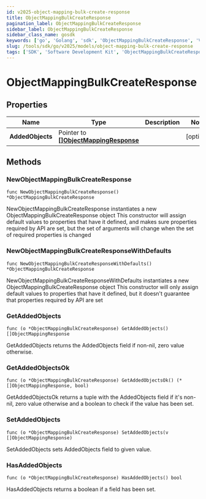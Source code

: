 ```yaml
---
id: v2025-object-mapping-bulk-create-response
title: ObjectMappingBulkCreateResponse
pagination_label: ObjectMappingBulkCreateResponse
sidebar_label: ObjectMappingBulkCreateResponse
sidebar_class_name: gosdk
keywords: ['go', 'Golang', 'sdk', 'ObjectMappingBulkCreateResponse', 'V2025ObjectMappingBulkCreateResponse'] 
slug: /tools/sdk/go/v2025/models/object-mapping-bulk-create-response
tags: ['SDK', 'Software Development Kit', 'ObjectMappingBulkCreateResponse', 'V2025ObjectMappingBulkCreateResponse']
---
```


# ObjectMappingBulkCreateResponse

## Properties

Name | Type | Description | Notes
------------ | ------------- | ------------- | -------------
**AddedObjects** | Pointer to [**[]ObjectMappingResponse**](object-mapping-response) |  | [optional] 

## Methods

### NewObjectMappingBulkCreateResponse

`func NewObjectMappingBulkCreateResponse() *ObjectMappingBulkCreateResponse`

NewObjectMappingBulkCreateResponse instantiates a new ObjectMappingBulkCreateResponse object
This constructor will assign default values to properties that have it defined,
and makes sure properties required by API are set, but the set of arguments
will change when the set of required properties is changed

### NewObjectMappingBulkCreateResponseWithDefaults

`func NewObjectMappingBulkCreateResponseWithDefaults() *ObjectMappingBulkCreateResponse`

NewObjectMappingBulkCreateResponseWithDefaults instantiates a new ObjectMappingBulkCreateResponse object
This constructor will only assign default values to properties that have it defined,
but it doesn't guarantee that properties required by API are set

### GetAddedObjects

`func (o *ObjectMappingBulkCreateResponse) GetAddedObjects() []ObjectMappingResponse`

GetAddedObjects returns the AddedObjects field if non-nil, zero value otherwise.

### GetAddedObjectsOk

`func (o *ObjectMappingBulkCreateResponse) GetAddedObjectsOk() (*[]ObjectMappingResponse, bool)`

GetAddedObjectsOk returns a tuple with the AddedObjects field if it's non-nil, zero value otherwise
and a boolean to check if the value has been set.

### SetAddedObjects

`func (o *ObjectMappingBulkCreateResponse) SetAddedObjects(v []ObjectMappingResponse)`

SetAddedObjects sets AddedObjects field to given value.

### HasAddedObjects

`func (o *ObjectMappingBulkCreateResponse) HasAddedObjects() bool`

HasAddedObjects returns a boolean if a field has been set.


